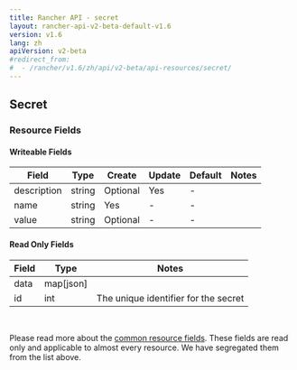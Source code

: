```yaml
---
title: Rancher API - secret
layout: rancher-api-v2-beta-default-v1.6
version: v1.6
lang: zh
apiVersion: v2-beta
#redirect_from:
#  - /rancher/v1.6/zh/api/v2-beta/api-resources/secret/
---
```


## Secret



### Resource Fields

#### Writeable Fields

Field | Type | Create | Update | Default | Notes
---|---|---|---|---|---
description | string | Optional | Yes | - | 
name | string | Yes | - | - | 
value | string | Optional | - | - | 


#### Read Only Fields

Field | Type   | Notes
---|---|---
data | map[json]  | 
id | int  | The unique identifier for the secret


<br>

Please read more about the [common resource fields]({{site.baseurl}}/rancher/{{page.version}}/{{page.lang}}/api/{{page.apiVersion}}/common/). These fields are read only and applicable to almost every resource. We have segregated them from the list above.




